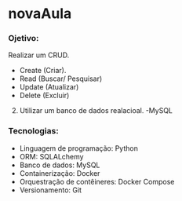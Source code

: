 # novaAula

### Ojetivo:
Realizar  um CRUD.
- Create (Criar).
- Read (Buscar/ Pesquisar)
- Update (Atualizar)
- Delete (Excluir)

2. Utilizar um banco de dados realacioal.
-MySQL

### Tecnologias:
- Linguagem de programação: Python
- ORM: SQLALchemy
- Banco de dados: MySQL
- Containerização: Docker
- Orquestração de contêineres: Docker Compose
- Versionamento: Git